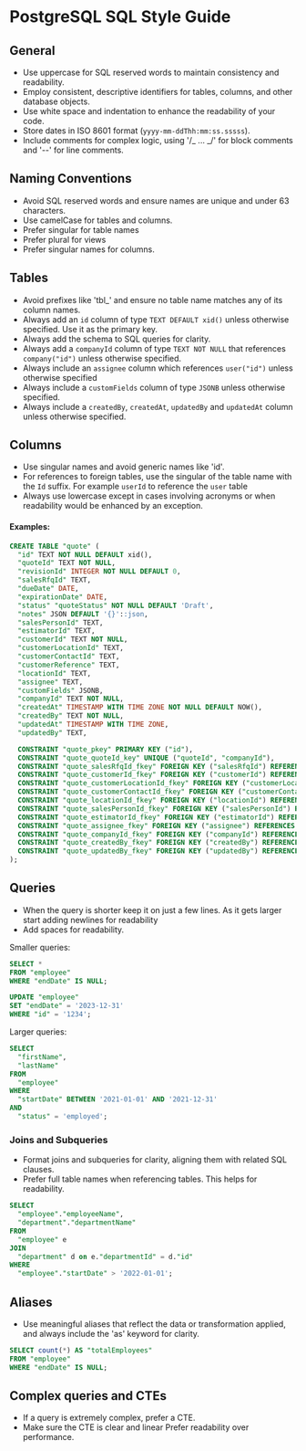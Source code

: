 # PostgreSQL SQL Style Guide

## General

- Use uppercase for SQL reserved words to maintain consistency and readability.
- Employ consistent, descriptive identifiers for tables, columns, and other database objects.
- Use white space and indentation to enhance the readability of your code.
- Store dates in ISO 8601 format (`yyyy-mm-ddThh:mm:ss.sssss`).
- Include comments for complex logic, using '/_ ... _/' for block comments and '--' for line comments.

## Naming Conventions

- Avoid SQL reserved words and ensure names are unique and under 63 characters.
- Use camelCase for tables and columns.
- Prefer singular for table names
- Prefer plural for views
- Prefer singular names for columns.

## Tables

- Avoid prefixes like 'tbl\_' and ensure no table name matches any of its column names.
- Always add an `id` column of type `TEXT DEFAULT xid()` unless otherwise specified. Use it as the primary key.
- Always add the schema to SQL queries for clarity.
- Always add a `companyId` column of type `TEXT NOT NULL` that references `company("id")` unless otherwise specified.
- Always include an `assignee` column which references `user("id")` unless otherwise specified
- Always include a `customFields` column of type `JSONB` unless otherwise specified.
- Always include a `createdBy`, `createdAt`, `updatedBy` and `updatedAt` column unless otherwise specified.

## Columns

- Use singular names and avoid generic names like 'id'.
- For references to foreign tables, use the singular of the table name with the `Id` suffix. For example `userId` to reference the `user` table
- Always use lowercase except in cases involving acronyms or when readability would be enhanced by an exception.

#### Examples:

```sql
CREATE TABLE "quote" (
  "id" TEXT NOT NULL DEFAULT xid(),
  "quoteId" TEXT NOT NULL,
  "revisionId" INTEGER NOT NULL DEFAULT 0,
  "salesRfqId" TEXT,
  "dueDate" DATE,
  "expirationDate" DATE,
  "status" "quoteStatus" NOT NULL DEFAULT 'Draft',
  "notes" JSON DEFAULT '{}'::json,
  "salesPersonId" TEXT,
  "estimatorId" TEXT,
  "customerId" TEXT NOT NULL,
  "customerLocationId" TEXT,
  "customerContactId" TEXT,
  "customerReference" TEXT,
  "locationId" TEXT,
  "assignee" TEXT,
  "customFields" JSONB,
  "companyId" TEXT NOT NULL,
  "createdAt" TIMESTAMP WITH TIME ZONE NOT NULL DEFAULT NOW(),
  "createdBy" TEXT NOT NULL,
  "updatedAt" TIMESTAMP WITH TIME ZONE,
  "updatedBy" TEXT,

  CONSTRAINT "quote_pkey" PRIMARY KEY ("id"),
  CONSTRAINT "quote_quoteId_key" UNIQUE ("quoteId", "companyId"),
  CONSTRAINT "quote_salesRfqId_fkey" FOREIGN KEY ("salesRfqId") REFERENCES "salesRfq" ("id") ON DELETE SET NULL ON UPDATE CASCADE,
  CONSTRAINT "quote_customerId_fkey" FOREIGN KEY ("customerId") REFERENCES "customer" ("id") ON DELETE CASCADE ON UPDATE CASCADE,
  CONSTRAINT "quote_customerLocationId_fkey" FOREIGN KEY ("customerLocationId") REFERENCES "customerLocation" ("id") ON DELETE RESTRICT ON UPDATE CASCADE,
  CONSTRAINT "quote_customerContactId_fkey" FOREIGN KEY ("customerContactId") REFERENCES "customerContact" ("id") ON DELETE RESTRICT ON UPDATE CASCADE,
  CONSTRAINT "quote_locationId_fkey" FOREIGN KEY ("locationId") REFERENCES "location" ("id") ON DELETE RESTRICT ON UPDATE CASCADE,
  CONSTRAINT "quote_salesPersonId_fkey" FOREIGN KEY ("salesPersonId") REFERENCES "user" ("id") ON DELETE SET NULL ON UPDATE CASCADE,
  CONSTRAINT "quote_estimatorId_fkey" FOREIGN KEY ("estimatorId") REFERENCES "user" ("id") ON DELETE SET NULL ON UPDATE CASCADE,
  CONSTRAINT "quote_assignee_fkey" FOREIGN KEY ("assignee") REFERENCES "user" ("id") ON DELETE SET NULL ON UPDATE CASCADE,
  CONSTRAINT "quote_companyId_fkey" FOREIGN KEY ("companyId") REFERENCES "company" ("id") ON DELETE RESTRICT ON UPDATE CASCADE,
  CONSTRAINT "quote_createdBy_fkey" FOREIGN KEY ("createdBy") REFERENCES "user" ("id") ON DELETE RESTRICT ON UPDATE CASCADE,
  CONSTRAINT "quote_updatedBy_fkey" FOREIGN KEY ("updatedBy") REFERENCES "user" ("id") ON DELETE RESTRICT ON UPDATE CASCADE
);
```

## Queries

- When the query is shorter keep it on just a few lines. As it gets larger start adding newlines for readability
- Add spaces for readability.

Smaller queries:

```sql
SELECT *
FROM "employee"
WHERE "endDate" IS NULL;

UPDATE "employee"
SET "endDate" = '2023-12-31'
WHERE "id" = '1234';
```

Larger queries:

```sql
SELECT
  "firstName",
  "lastName"
FROM
  "employee"
WHERE
  "startDate" BETWEEN '2021-01-01' AND '2021-12-31'
AND
  "status" = 'employed';
```

### Joins and Subqueries

- Format joins and subqueries for clarity, aligning them with related SQL clauses.
- Prefer full table names when referencing tables. This helps for readability.

```sql
SELECT
  "employee"."employeeName",
  "department"."departmentName"
FROM
  "employee" e
JOIN
  "department" d on e."departmentId" = d."id"
WHERE
  "employee"."startDate" > '2022-01-01';
```

## Aliases

- Use meaningful aliases that reflect the data or transformation applied, and always include the 'as' keyword for clarity.

```sql
SELECT count(*) AS "totalEmployees"
FROM "employee"
WHERE "endDate" IS NULL;
```

## Complex queries and CTEs

- If a query is extremely complex, prefer a CTE.
- Make sure the CTE is clear and linear Prefer readability over performance.
